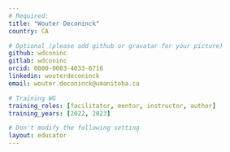 ```yaml
---
# Required:
title: "Wouter Deconinck"
country: CA

# Optional (please add github or gravatar for your picture)
github: wdconinc
gitlab: wdconinc
orcid: 0000-0003-4033-6716
linkedin: wouterdeconinck
email: wouter.deconinck@umanitoba.ca

# Training WG
training_roles: [facilitator, mentor, instructor, author]
training_years: [2022, 2023]

# Don't modify the following setting
layout: educator
---
```

